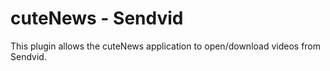 # cuteNews - Sendvid

This plugin allows the cuteNews application to open/download videos from Sendvid.
